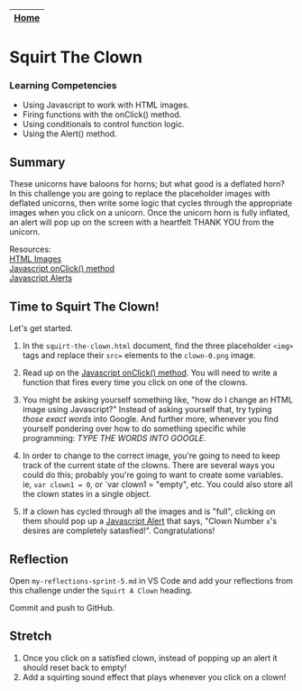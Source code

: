 [Home](../README.md)|
---|

# Squirt The Clown

### Learning Competencies

- Using Javascript to work with HTML images.
- Firing functions with the onClick() method.
- Using conditionals to control function logic.
- Using the Alert() method.

## Summary

These unicorns have baloons for horns; but what good is a deflated horn? In this challenge you are going to replace the placeholder images with deflated unicorns, then write some logic that cycles through the appropriate images when you click on a unicorn. Once the unicorn horn is fully inflated, an alert will pop up on the screen with a heartfelt THANK YOU from the unicorn. 

Resources:\
[HTML Images](https://www.w3schools.com/html/html_images.asp)\
[Javascript onClick() method](https://www.w3schools.com/jsref/event_onclick.asp)\
[Javascript Alerts](https://www.w3schools.com/jsref/met_win_alert.asp)

## Time to Squirt The Clown!

Let's get started.

1. In the `squirt-the-clown.html` document, find the three placeholder `<img>` tags and replace their `src=` elements to the `clown-0.png` image.

2. Read up on the [Javascript onClick() method](https://www.w3schools.com/jsref/event_onclick.asp).
You will need to write a function that fires every time you click on one of the clowns.

3. You might be asking yourself something like, "how do I change an HTML image using Javascript?"
Instead of asking yourself that, try typing _those exact words_ into Google. And further more, whenever you find yourself pondering over how to do something specific while programming: *TYPE THE WORDS INTO GOOGLE*.

4. In order to change to the correct image, you're going to need to keep track of the current state of the clowns. There are several ways you could do this; probably you're going to want to create some variables. ie, `var clown1 = 0`, or `var clown1 = "empty", etc. You could also store all the clown states in a single object. 

5. If a clown has cycled through all the images and is "full", clicking on them should pop up a [Javascript Alert](https://www.w3schools.com/jsref/met_win_alert.asp) that says, "Clown Number `x`'s desires are completely satasfied!". Congratulations! 

## Reflection

Open `my-reflections-sprint-5.md` in VS Code and add your reflections from this challenge under the `Squirt A Clown` heading.

Commit and push to GitHub.

## Stretch

1. Once you click on a satisfied clown, instead of popping up an alert it should reset back to empty!
2. Add a squirting sound effect that plays whenever you click on a clown!